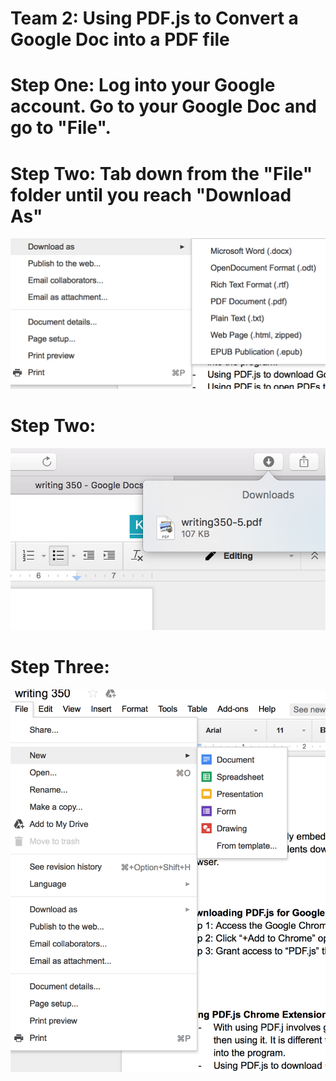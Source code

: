 <b>
<h1>
Team 2: Using PDF.js to Convert a Google Doc into a PDF file
</h1>

<h1>
Step One: Log into your Google account. Go to your Google Doc and go to "File". 
</h1>



<h1>
Step Two: Tab down from the "File" folder until you reach "Download As"
</h1> 

</b>

![picture](assets/picture11.png)

<h1>
Step Two: 
</h1>

![picture](assets/picture3.png)

<h1>
Step Three: 
</h1>

![picture](assets/picture5.png)


